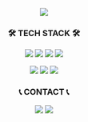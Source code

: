 <p align="center">
  <img src="https://capsule-render.vercel.app/api?type=venom&color=auto&height=300&section=header&text=Hi!🙌%20I%20am%20Hyunsung%20Lee&fontSize=40&fontColor=000000" />
</p>

<h3 align="center">
    🛠 TECH STACK 🛠
</h3>

<p align="center"> 
  <a href="https://pytorch.org" target="_blank"><img src="https://img.shields.io/badge/PyTorch-%23EE4C2C?style=for-the-badge&logo=PyTorch&logoColor=white"/></a>  
  <a href="https://www.djangoproject.com" target="_blank"><img src="https://img.shields.io/badge/Django-%23092E20?style=for-the-badge&logo=Django&logoColor=white"/></a>  
  <a href="https://fastapi.tiangolo.com/ko/" target="_blank"><img src="https://img.shields.io/badge/FastAPI-005571?style=for-the-badge&logo=fastapi"/></a>  
  <a href="https://opencv.org/" target="_blank"><img src="https://img.shields.io/badge/opencv-%23white.svg?style=for-the-badge&logo=opencv&logoColor=white"/></a>  
</p>
<p align="center"> 
  <a href="https://www.kernel.org" target="_blank"><img src="https://img.shields.io/badge/Linux-FCC624?style=for-the-badge&logo=linux&logoColor=white"/></a>  
  <a href="https://www.docker.com" target="_blank"><img src="https://img.shields.io/badge/docker-%230db7ed.svg?style=for-the-badge&logo=docker&logoColor=white"/></a>  
  <a href="https://azure.microsoft.com" target="_blank"><img src="https://img.shields.io/badge/Microsoft_Azure-0089D6?style=for-the-badge&logo=microsoft-azure&logoColor=white"/></a>  
</p>

<h3 align="center">
     📞 CONTACT 📞 
</h3>
<p align="center"> 
  <a href="https://jodog0412@gmail.com" target="_blank"><img src="https://img.shields.io/badge/Gmail-D14836?style=for-the-badge&logo=gmail&logoColor=white"/></a>   
  <a href="https://www.linkedin.com/in/현성-이-062b7621b" target="_blank"><img src="https://img.shields.io/badge/LinkedIn-0077B5?style=for-the-badge&logo=linkedin&logoColor=white"/></a>  
</p>
